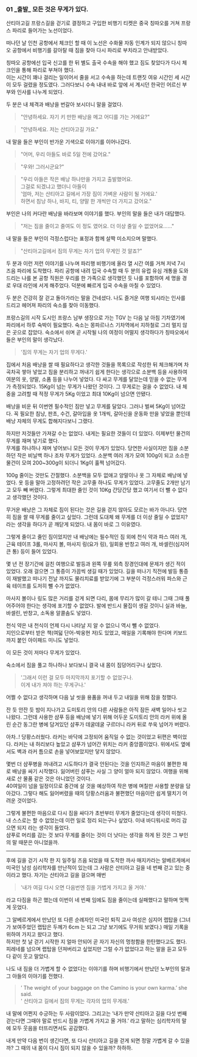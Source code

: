 ### 01 _출발\_ 모든 것은 무게가 있다.


산티아고길 프랑스길을 걷기로 결정하고 구입한 비행기 티켓은 
중국 칭따오를 거쳐 프랑스 파리로 들어가는 노선이었다.

떠나던 날 인천 공항에서 체크인 할 때 이 노선은 수화물 자동 인계가 되지 않으니 
칭따오 공항에서 비행기를 갈아탈 때 짐을 찾아 다시 파리로 부치라고 안내받았다.

칭따오 공항에선 입국 신고를 한 뒤 별도 출국 수속을 해야 했고 짐도 찾았다가 
다시 체크인을 통해 파리로 부쳐야 했다.   
이는 시간이 꽤나 걸리는 일이어서 줄을 서고 수속을 하는데 
트랜짓 여유 시간인 세 시간이 모두 걸렸을 정도였다. 
그러다보니 수속 내내 바로 앞에 서 계시던 
한국인 어르신 부부와 인사를 나누게 되었다.

두 분은 내 체격과 배낭을 번갈아 보시더니 말을 걸었다.

> "안녕하세요. 자기 키 만한 배낭을 메고 어디를 가는 거에요?"

> "안녕하세요. 저는 산티아고길 가요."

내 말을 들은 부인이 반가운 기색으로 이야기를 이어나갔다.

> "어머, 우리 아들도 바로 5일 전에 갔어요."

> "우와! 그러시군요?"

> "우리 아들은 작은 배낭 하나만을 가지고 출발했어요.   
> 그걸로 되겠냐고 했더니 아들이   
> '엄마, 저는 산티아고 길에서 가장 짐이 가벼운 사람이 될 거에요.'   
> 하면서 침낭 하나, 바지, 티, 양말 한 개씩만 더 가지고 갔어요."

부인은 나의 커다란 배낭을 바라보며 이야기를 했다. 부인의 말을 들은 내가 대답했다.

> "저는 짐을 줄이고 줄여도 이 정도 였어요. 더 이상 줄일 수 없었어요......"

내 말을 들은 부인이 걱정스럽다는 표정과 함께 살짝 미소지으며 말했다.

> "산티아고길에서 짐의 무게는 자기 업의 무게인 것 알죠?"

두 분과 이런 저런 이야기를 나누며 파리행 비행기에 올라 
열 시간 여를 거쳐 저녁 7시 즈음 파리에 도착했다. 
파리 공항에 내려 입국 수속할 때 두 분의 유럽 유심 개통을 
도와드리는 나를 본 공항 직원은 우리를 한 가족으로 생각했던 듯 
나를 포함하여 세 명을 경로 우대 라인에 서게 해주었다. 
덕분에 빠르게 입국 수속을 마칠 수 있었다.

두 분은 건강히 잘 걷고 돌아가라는 말을 건네셨다. 
나도 즐거운 여행 되시라는 인사를 드리고 헤어져 파리의 숙소를 찾아 이동했다.

프랑스길의 시작 도시인 프랑스 남부 생장으로 가는 TGV 는 다음 날 아침 기차였기에 파리에서 하루 숙박이 필요했다. 숙소는 몽파르나스 기차역에서 지하철로 그리 멀지 않은 곳으로 잡았다.
숙소에서 쉬며 곧 시작될 나의 여정이 어떨지 생각하다가 칭따오에서 들은 부인의 말이 생각났다.

> '짐의 무게는 자기 업의 무게다.'  

집에서 처음 배낭을 쌀 때 필요하다고 생각한 것들을 목록으로 작성한 뒤 체크해가며 차곡차곡 쌓아 넣었고 짐을 분리하고 꺼내기 쉽게 한다는 생각으로 소분백 등을 사용하여 여분의 옷, 양말, 소품 등을 나누어 넣었다.
다 싸고 무게를 달았는데 믿을 수 없는 무게가 측정되었다. 15Kg이 넘는 무게가 나왔던 것이다. 그 무게로는 걸을 수 없었다.
내 체중을 고려할 때 적정 무게가 5Kg 이었고 최대 10Kg이 넘으면 안됐다.

배낭을 비운 뒤 이번엔 필수적인 짐만 넣고 무게를 달았다. 그러나 벌써 5Kg이 넘어갔다.
꼭 필요한 침낭, 판초, 수건, 갈아입을 옷 1개씩, 갈아신을 운동화 만을 넣었을 뿐인데
배낭 자체의 무게도 합해지다보니 그랬다. 

하지만 저것들만 가져갈 수는 없었다. 내게는 필요한 것들이 더 있었다. 이제부턴 물건의 무게를 재며 넣기로 했다.  
무게를 하나하나 재며 넣어보니 모든 것이 무게가 있었다. 
당연한 사실이지만 짐을 소분하던 작은 비닐백 하나 조차 무게가 있었다. 
소분백 여러 개가 모여 100g이 되고 소소한 물건이 모여 200~300g이 되더니 1Kg이 훌쩍 넘어갔다.

100g 줄이는 것만도 간절했다. 
소분백을 모두 없애고 양말이나 옷 그 자체로 배낭에 넣었다. 
옷 등을 말아 고정하려던 작은 고무줄 하나도 무게가 있었다. 
고무줄도 2개만 남기고 모두 빼 버렸다. 
그렇게 최대한 줄인 것이 10Kg 간당간당 했고 여기서 더 뺄 수 
없다고 생각했던 것이다.

무거운 배낭은 그 자체로 짐이 된다는 것은 길을 걷지 않아도 모르는 바가 아니다. 
당연히 짐을 쌀 때 무게를 줄이고 싶었다. 
그런데 도대체 왜 무게를 더 이상 줄일 수 없었지? 
라는 생각을 하다가 곧 깨닫게 되었다. 내 몸이 바로 그 이유였다.

그렇게 줄이고 줄인 짐이었지만 내 배낭에는 필수적인 짐 외에 
천식 약과 파스 여러 개, 근육 테이프 3롤, 마사지 볼, 마사지 링(요가 링), 
일회용 반창고 여러 개, 바셀린(심지어 큰 통) 등이 들어 있었다.

몇 년 전 장기간에 걸친 여행으로 발등과 
왼쪽 무릎 외측 장경인대에 문제가 생긴 적이 있었다.
오래 걸으면 그 통증이 가끔씩 생길 때가 있었다. 길을 떠나기 직전에 발등 통증이 재발했고 떠나기 전날 까지도 물리치료를 받았기에 
그 부분이 걱정스러워 파스와 근육 테이프를 도저히 뺄 수가 없었다.   

마사지 볼이나 링도 많은 거리를 걷게 되면 다리, 몸에 무리가 많이 갈 테니 
그때 그때 풀어주어야 한다는 생각에 포기할 수 없었다. 발에 반드시 물집이 생길 것이니 실과 바늘, 바셀린, 반창고, 소독용 알콜솜도 넣었다.

천식 약은 내 천식이 언제 다시 나타날 지 알 수 없으니 역시 뺄 수 없었다.  
지인으로부터 받은 책(여덟 단어-박웅현 저)도 있었고, 매일을 기록해야 한다며 키보드 까지 붙인 아이패드 미니도 넣었다.

이 모든 것이 저마다 무게가 있었다.

숙소에서 짐을 풀고 하나하나 보다보니 결국 내 몸이 짐덩어리구나 싶었다.

> '그래서 이런 걸 모두 마지막까지 포기할 수 없었구나.   
> 이게 내가 져야 하는 무게구나.' 

어쩔 수 없다고 생각하며 다음 날 씻을 용품을 꺼내 두고 내일을 위해 잠을 청했다.

잔 듯 안잔 듯 밤이 지나가고 도미토리 안의 다른 사람들은 
아직 잠든 새벽 일어나 씻고 나왔다. 
그런데 사용한 샴푸 등을 배낭에 넣기 위해 어두운 도미토리 안의 라커 위에 올린 순간 
동그란 병에 담겨있던 샴푸가 데굴데굴 구르더니 라커 뒤로 쑤욱 넘어가 버렸다.

아차..! 당황스러웠다. 라커는 바닥에 고정되어 움직일 수 없는 것이었고 
뒤편은 벽이었다.
라커는 내 허리보다 높았고 샴푸가 넘어간 위치는 라커 중앙쯤이었다. 
위에서도 옆에서도 벽과 라커 틈으로 손을 넣어보았지만 닿지 않았다.

몇번 더 샴푸병을 꺼내려고 시도하다가 결국 안된다는 것을 인지하곤
마음이 불편한 채로 배낭을 싸기 시작했다.
잃어버린 샴푸는 사실 그 양이 얼마 되지 않았다.
여행을 위해 새로 산 물품 같은 것은 아니었던 것이다.  
40여일이 넘을 일정이므로 중간에 살 것을 예상하여
작은 병에 며칠만 사용할 분량을 담아갔다.
그렇다 해도 잃어버렸을 때의 당황스러움과 불편했던 마음이란 
쉽게 떨치기 어려운 것이었다.

그렇게 불편한 마음으로 다시 짐을 싸다가 초반부터 무게가 줄었다는데 생각이 미쳤다. 
내 스스로는 할 수 없었는데 이런 일로 정리 되는구나 싶었다. 
이내 바디워시로 머리 감으면 되지 라는 생각이 들었다.  
샴푸로 머리를 감는 것 보다 무게를 줄이는 것이 더 낫다는 생각을 하게 된 것은 그 부인의 말 때문은 아니었을까.


* * *


후에 길을 걷기 시작 한 지 일주일 즈음 되었을 때 도착한 
까사 매지카라는 알베르게에서 미국인 남성 심리학자를 만난적이 있는데 
그 사람은 산티아고 길을 네 번째 걷고 있는 중이라고 했다. 자기는 산티아고 길을 걸으며 매번 
>'내가 여길 다시 오면 다음번엔 짐을 가볍게 가지고 올 거야.' 

라고 다짐을 하곤 했는데 이번이 네 번째 임에도 짐을 줄이는데 실패했다고 
말하며 멋쩍게 웃었다.

그 알베르게에서 만났던 또 다른 순례자인 미국인 퇴직 교사 여성은 심지어 랩탑을
(그녀가 보여주었던 랩탑은 두께가 6cm 는 되고 그냥 보기에도 무거워 보였다.) 
매일 기록을 위하여 가지고 왔다고 했다.  
하지만 첫 날 걷기 시작한 지 얼마 안되어 곧 자기 자신의 멍청함을 한탄했다고도 했다.  
피레네를 넘으며 랩탑을 던져버리고 싶었지만 그럴 수가 없었다고 하는 말을 듣고 모두 다 같이 웃고 말았다.

나도 내 짐을 더 가볍게 할 수 없었다는 이야기를 하며 비행기에서 만났던 노부인의 말과 그 아들의 이야기를 전했다.

>’ The weight of your baggage on the Camino is your own karma.’ she said.  
> ' 산티아고 길에서 짐의 무게는 각자의 업의 무게래.'

내 말에 어쩐지 수긍하는 두 사람이었다. 
그리고는 ’내가 만약 산티아고 길을 다섯 번째 걷는다면 
그때야 말로 반드시 짐을 가볍게 가지고 올 거야.’ 
라고 말하는 심리학자의 말에 모두 웃음을 터뜨리면서도 공감했다.

내게 만약 다음 번이 생긴다면, 
또 다시 산티아고 길을 걷게 되면 정말 가볍게 갈 수 있을까? 
그 때의 내 몸이 다시 짐이 되지 않을 수 있을까? 하하하.

